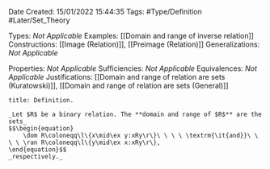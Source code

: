 <div class="topSpace"></div>

Date Created: 15/01/2022 15:44:35
Tags: #Type/Definition #Later/Set_Theory

Types: _Not Applicable_
Examples: [[Domain and range of inverse relation]]
Constructions: [[Image (Relation)]], [[Preimage (Relation)]]
Generalizations: _Not Applicable_

Properties: _Not Applicable_
Sufficiencies: _Not Applicable_
Equivalences: _Not Applicable_
Justifications: [[Domain and range of relation are sets (Kuratowski)]], [[Domain and range of relation are sets (General)]]

``` ad-Definition
title: Definition.

_Let $R$ be a binary relation. The **domain and range of $R$** are the sets_
$$\begin{equation}
    \dom R\coloneqq\l\{x\mid\ex y:xRy\r\}\ \ \ \ \textrm{\it{and}}\ \ \ \ \ran R\coloneqq\l\{y\mid\ex x:xRy\r\},
\end{equation}$$
_respectively._

```
